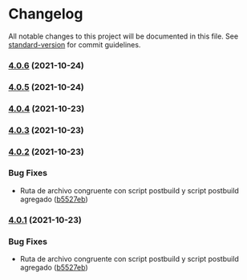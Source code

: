 # Changelog

All notable changes to this project will be documented in this file. See [standard-version](https://github.com/conventional-changelog/standard-version) for commit guidelines.

### [4.0.6](https://github.com/RafaelAngelRamirez/imperium-sic-gui/compare/v4.0.5...v4.0.6) (2021-10-24)

### [4.0.5](https://github.com/RafaelAngelRamirez/imperium-sic-gui/compare/v4.0.4...v4.0.5) (2021-10-24)

### [4.0.4](https://github.com/RafaelAngelRamirez/imperium-sic-gui/compare/v4.0.3...v4.0.4) (2021-10-23)

### [4.0.3](https://github.com/RafaelAngelRamirez/imperium-sic-gui/compare/v4.0.2...v4.0.3) (2021-10-23)

### [4.0.2](https://github.com/RafaelAngelRamirez/imperium-sic-gui/compare/v4.0.0...v4.0.2) (2021-10-23)


### Bug Fixes

* Ruta de archivo congruente con script postbuild y script postbuild agregado ([b5527eb](https://github.com/RafaelAngelRamirez/imperium-sic-gui/commit/b5527eb99699a72fa4262918b161b10c48887cf8))

### [4.0.1](https://github.com/RafaelAngelRamirez/imperium-sic-gui/compare/v4.0.0...v4.0.1) (2021-10-23)


### Bug Fixes

* Ruta de archivo congruente con script postbuild y script postbuild agregado ([b5527eb](https://github.com/RafaelAngelRamirez/imperium-sic-gui/commit/b5527eb99699a72fa4262918b161b10c48887cf8))
